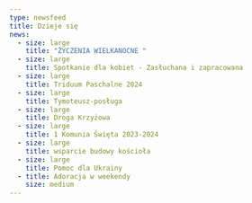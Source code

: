 ```yaml
---
type: newsfeed
title: Dzieje się
news:
  - size: large
    title: "ŻYCZENIA WIELKANOCNE "
  - size: large
    title: Spotkanie dla kobiet - Zasłuchana i zapracowana
  - size: large
    title: Triduum Paschalne 2024
  - size: large
    title: Tymoteusz-posługa
  - size: large
    title: Droga Krzyżowa
  - size: large
    title: 1 Komunia Święta 2023-2024
  - size: large
    title: wsparcie budowy kościoła
  - size: large
    title: Pomoc dla Ukrainy
  - title: Adoracja w weekendy
    size: medium
---
```

